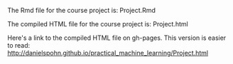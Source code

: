 The Rmd file for the course project is: Project.Rmd

The compiled HTML file for the course project is: Project.html


Here's a link to the compiled HTML file on gh-pages. This version is easier to read:
http://danielspohn.github.io/practical_machine_learning/Project.html
